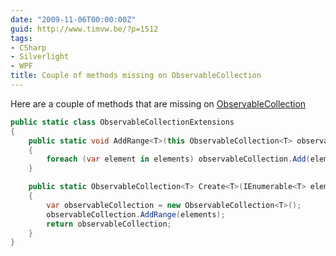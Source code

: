 ```yaml
---
date: "2009-11-06T00:00:00Z"
guid: http://www.timvw.be/?p=1512
tags:
- CSharp
- Silverlight
- WPF
title: Couple of methods missing on ObservableCollection
---
```

Here are a couple of methods that are missing on [ObservableCollection<T>](http://msdn.microsoft.com/en-us/library/ms668604.aspx)

```csharp
public static class ObservableCollectionExtensions
{
	public static void AddRange<T>(this ObservableCollection<T> observableCollection, IEnumerable<T> elements)
	{
		foreach (var element in elements) observableCollection.Add(element);
	}

	public static ObservableCollection<T> Create<T>(IEnumerable<T> elements)
	{
		var observableCollection = new ObservableCollection<T>();
		observableCollection.AddRange(elements);
		return observableCollection;
	}
}
```
